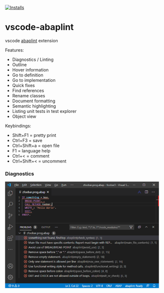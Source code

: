 [![Installs](https://vsmarketplacebadge.apphb.com/installs/larshp.vscode-abaplint.svg)](https://marketplace.visualstudio.com/items?itemName=larshp.vscode-abaplint)

# vscode-abaplint
vscode [abaplint](https://abaplint.org) extension

Features:
* Diagnostics / Linting
* Outline
* Hover information
* Go to definition
* Go to implementation
* Quick fixes
* Find references
* Rename classes
* Document formatting
* Semantic highlighting
* Listing unit tests in test explorer
* Object view

Keybindings:
* Shift+F1 = pretty print
* Ctrl+F3 = save
* Ctrl+Shift+a = open file
* F1 = language help
* Ctrl+< = comment
* Ctrl+Shift+< = uncomment

### Diagnostics
![diagnostics](https://raw.githubusercontent.com/abaplint/vscode-abaplint/main/img/screenshot_20200824.png)
